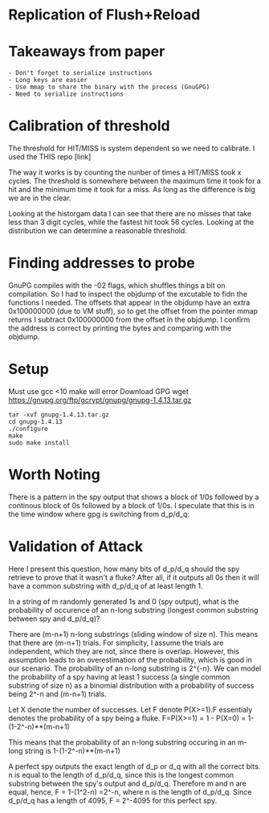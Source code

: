 # Replication of Flush+Reload

# Takeaways from paper
    - Don't forget to serialize instructions
    - Long keys are easier
    - Use mmap to share the binary with the process (GnuGPG)
    - Need to serialize instructions


# Calibration of threshold

The threshold for HIT/MISS is system dependent so we need to calibrate. I used the THIS repo [link]

The way it works is by counting the nunber of times a HIT/MISS took x cycles. The threshold is somewhere between the maximum time it took for a hit and the minimum time it took for a miss. As long as the difference is big we are in the clear.

Looking at the historgam data I can see that there are no misses that take less than 3 digit cycles, while the fastest hit took 56 cycles. Looking at the distribution we can determine a reasonable threshold.

# Finding addresses to probe
GnuPG compiles with the -02 flags, which shuffles things a bit on compilation. So I had to inspect the objdump of the excutable to fidn the functions I needed. The offsets that appear in the objdump have an extra 0x100000000 (due to VM stuff), so to get the offset from the pointer mmap returns I subtract 0x100000000 from the offset in the objdump. I confirm the address is correct by printing the bytes and comparing with the objdump.


# Setup
Must use gcc <10 make will error
Download GPG
    wget https://gnupg.org/ftp/gcrypt/gnupg/gnupg-1.4.13.tar.gz

    tar -xvf gnupg-1.4.13.tar.gz
    cd gnupg-1.4.13
    ./configure
    make
    sudo make install
# Worth Noting
There is a pattern in the spy output that shows a block of 1/0s followed by a continous block of 0s followed by a block of 1/0s. I speculate that this is in the time window where gpg is switching from d_p/d_q:

# Validation of Attack
Here I present this question, how many bits of d_p/d_q should the spy retrieve to prove that it wasn't a fluke? After all, if it outputs all 0s then it will have a common substring with d_p/d_q of at least length 1.

In a string of m randomly generated 1s and 0 (spy output), what is the probability of occurence of an n-long substring (longest common substring between spy and d_p/d_q)?

There are (m-n+1) n-long substrings (sliding window of size n). This means that there are (m-n+1) trials. For simplicity, I assume the trials are independent, which they are not, since there is overlap. However, this assumption leads to an overestimation of the probability, which is good in our scenario.
The probability of an n-long substring is 2^{-n}. We can model the probability of a spy having at least 1 success (a single common substring of size n) as a binomial distribution with a probability of success being 2^-n and (m-n+1) trials.

Let X denote the number of successes. Let F denote P(X>=1).F essentialy denotes the probability of a spy being a fluke.
F=P(X>=1) = 1 - P(X=0) = 1-(1-2^-n)\*\*(m-n+1)

This means that the probability of an n-long substring occuring in an m-long string is 1-(1-2^-n)\*\*(m-n+1)

A perfect spy outputs the exact length of d_p or d_q with all the correct bits. n is equal to the length of d_p/d_q, since this is the longest common substring between the spy's output and d_p/d_q. Therefore m and n are equal, hence,
F = 1-(1^2-n) =2^-n, where n is the length of d_p/d_q. Since d_p/d_q has a length of 4095, F =  2^-4095 for this perfect spy.
